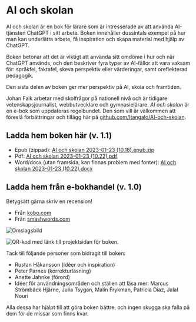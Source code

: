 # AI och skolan
AI och skolan är en bok för lärare som är intresserade av att använda AI-tjänsten ChatGPT i sitt arbete. Boken innehåller dussintals exempel på hur man kan underlätta arbete, få inspiration och skapa material med hjälp av ChatGPT.

Boken betonar att det är viktigt att använda sitt omdöme i hur och när ChatGPT används, och den beskriver fyra typer av AI-fällor att vara vaksam för: språkfel, faktafel, skeva perspektiv eller värderingar, samt oreflekterad pedagogik.

Den sista delen av boken ger mer perspektiv på AI, skola och framtiden.

Johan Falk arbetar med skolfrågor på nationell nivå och är tidigare vetenskapsjournalist, webbutvecklare och gymnasielärare. _AI och skolan_ är en e-bok som uppdateras regelbundet. Den som vill är välkommen att föreslå förbättringar och tillägg här på [github.com/Itangalo/AI-och-skolan][1].

## Ladda hem boken här (v. 1.1)

* Epub (zippad): [AI och skolan 2023-01-23 (10.18).epub.zip](https://github.com/Itangalo/AI-och-skolan/files/10478297/AI.och.skolan.2023-01-23.10.18.epub.zip)
* Pdf: [AI och skolan 2023-01-23 (10.22).pdf](https://github.com/Itangalo/AI-och-skolan/files/10478334/AI.och.skolan.2023-01-23.10.22.pdf)
* Word/docx (utan framsida, kan finnas problem med fonter): [AI och skolan 2023-01-23 (10.22).docx](https://github.com/Itangalo/AI-och-skolan/files/10478464/AI.och.skolan.2023-01-23.10.22.docx)

## Ladda hem från e-bokhandel (v. 1.0)

Betygsätt gärna skriv en recension!

* Från [kobo.com](https://www.kobo.com/se/sv/ebook/ai-och-skolan)
* Från [smashwords.com](https://www.smashwords.com/books/view/1325975)

![Omslagsbild](https://user-images.githubusercontent.com/262940/213993430-e9175a69-bf5e-421c-b365-a7c4f906b854.png)

![QR-kod med länk till projektsidan för boken.][image-1]

Tack till följande personer som bidragit till boken:

* Rustan Håkansson (idéer och inspiration)
* Peter Parnes (korrekturläsning)
* Anette Jahnke (förord)
* Idéer för användningsområden och ställen att läsa mer: Marcus Strömbäck Hjärne, Julia Tsygan, Malin Frykman, Patricia Diaz, Jalal Nouri

Alla dessa har hjälpt till att göra boken bättre, och ingen skugga ska falla på dem för de missar som finns kvar.

[1]:	https://github.com/Itangalo/AI-och-skolan

[image-1]:	https://user-images.githubusercontent.com/262940/212624798-54e824c6-545c-4aea-a586-c0a86e87e63d.png
